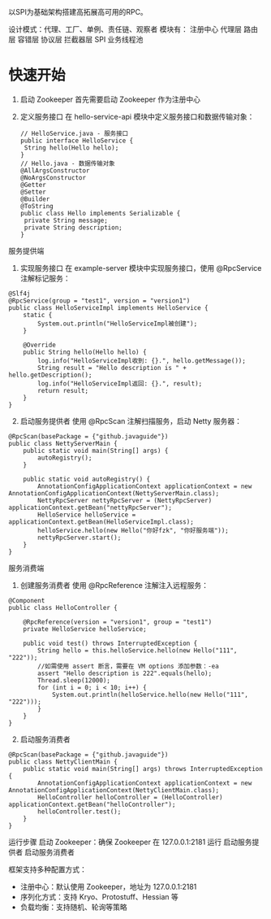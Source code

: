 以SPI为基础架构搭建高拓展高可用的RPC。

设计模式：代理、工厂、单例、责任链、观察者
模块有： 注册中心 代理层 路由层 容错层 协议层 拦截器层 SPI 业务线程池

# 快速开始
1. 启动 Zookeeper
首先需要启动 Zookeeper 作为注册中心

2. 定义服务接口
   在 hello-service-api 模块中定义服务接口和数据传输对象：
   ```
   // HelloService.java - 服务接口
   public interface HelloService {
    String hello(Hello hello);
   }
   // Hello.java - 数据传输对象
   @AllArgsConstructor
   @NoArgsConstructor
   @Getter
   @Setter
   @Builder
   @ToString
   public class Hello implements Serializable {
    private String message;
    private String description;
   }
   ```

服务提供端
1. 实现服务接口
在 example-server 模块中实现服务接口，使用 @RpcService 注解标记服务：
```
@Slf4j
@RpcService(group = "test1", version = "version1")
public class HelloServiceImpl implements HelloService {
    static {
        System.out.println("HelloServiceImpl被创建");
    }

    @Override
    public String hello(Hello hello) {
        log.info("HelloServiceImpl收到: {}.", hello.getMessage());
        String result = "Hello description is " + hello.getDescription();
        log.info("HelloServiceImpl返回: {}.", result);
        return result;
    }
}
```

2. 启动服务提供者
使用 @RpcScan 注解扫描服务，启动 Netty 服务器：
```
@RpcScan(basePackage = {"github.javaguide"})
public class NettyServerMain {
    public static void main(String[] args) {
        autoRegistry();
    }

    public static void autoRegistry() {
        AnnotationConfigApplicationContext applicationContext = new AnnotationConfigApplicationContext(NettyServerMain.class);
        NettyRpcServer nettyRpcServer = (NettyRpcServer) applicationContext.getBean("nettyRpcServer");
        HelloService helloService = applicationContext.getBean(HelloServiceImpl.class);
        helloService.hello(new Hello("你好fzk", "你好服务端"));
        nettyRpcServer.start();
    }
}
```

服务消费端
1. 创建服务消费者
使用 @RpcReference 注解注入远程服务：
```
@Component
public class HelloController {

    @RpcReference(version = "version1", group = "test1")
    private HelloService helloService;

    public void test() throws InterruptedException {
        String hello = this.helloService.hello(new Hello("111", "222"));
        //如需使用 assert 断言，需要在 VM options 添加参数：-ea
        assert "Hello description is 222".equals(hello);
        Thread.sleep(12000);
        for (int i = 0; i < 10; i++) {
            System.out.println(helloService.hello(new Hello("111", "222")));
        }
    }
}
```
2. 启动服务消费者
```
@RpcScan(basePackage = {"github.javaguide"})
public class NettyClientMain {
    public static void main(String[] args) throws InterruptedException {
        AnnotationConfigApplicationContext applicationContext = new AnnotationConfigApplicationContext(NettyClientMain.class);
        HelloController helloController = (HelloController) applicationContext.getBean("helloController");
        helloController.test();
    }
}
```

运行步骤
启动 Zookeeper：确保 Zookeeper 在 127.0.0.1:2181 运行
启动服务提供者
启动服务消费者

框架支持多种配置方式：
* 注册中心：默认使用 Zookeeper，地址为 127.0.0.1:2181
* 序列化方式：支持 Kryo、Protostuff、Hessian 等
* 负载均衡：支持随机、轮询等策略
